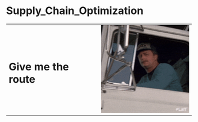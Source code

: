 # Supply_Chain_Optimization


<table>
  <tr>
    <td><h1>Give me the route </h1></td>
    <td><img src="/pic/truck.gif" alt="Tip GIF" width="250" /></td>
  </tr>
</table>

